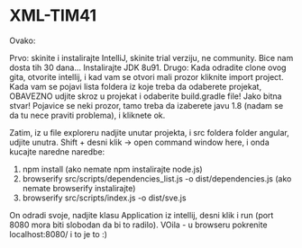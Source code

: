 # XML-TIM41

Ovako:

Prvo: skinite i instalirajte IntelliJ, skinite trial verziju, ne community. Bice nam dosta tih 30 dana... Instalirajte JDK 8u91.
Drugo: Kada odradite clone ovog gita, otvorite intellij, i kad vam se otvori mali prozor kliknite import project. Kada vam se pojavi lista foldera iz koje treba da odaberete projekat, OBAVEZNO udjite skroz u projekat i odaberite build.gradle file! Jako bitna stvar!
Pojavice se neki prozor, tamo treba da izaberete javu 1.8 (nadam se da tu nece praviti problema), i kliknete ok. 

Zatim, iz u file exploreru nadjite unutar projekta, i src foldera folder angular, udjite unutra. Shift + desni klik -> open command window here, i onda kucajte naredne naredbe:
1. npm install (ako nemate npm instalirajte node.js)
2. browserify src/scripts/dependencies_list.js -o dist/dependencies.js (ako nemate browserify instalirajte)
3. browserify src/scripts/index.js -o dist/sve.js

On odradi svoje, nadjite klasu Application iz intellij, desni klik i run (port 8080 mora biti slobodan da bi to radilo). VOila - u browseru pokrenite localhost:8080/ i to je to :) 
